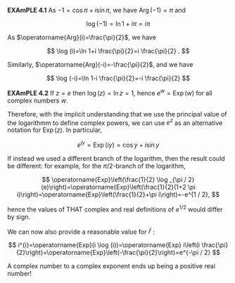 **EXAmPLE 4.1**
As $-1=\cos \pi+i \sin \pi$, we have $\operatorname{Arg}(-1)=\pi$ and

$$
\log (-1)=\ln 1+i \pi=i \pi
$$

As $\operatorname{Arg}(i)=\frac{\pi}{2}$, we have

$$
\log (i)=\ln 1+i \frac{\pi}{2}=i \frac{\pi}{2} .
$$

Similarly, $\operatorname{Arg}(-i)=-\frac{\pi}{2}$, and we have

$$
\log (-i)=\ln 1-i \frac{\pi}{2}=-i \frac{\pi}{2}
$$

**EXAmPLE 4.2**
If $z=e$ then $\log (z)=\ln z=1$, hence $e^{w}=\operatorname{Exp}(w)$ for all complex numbers $w$.

Therefore, with the implicit understanding that we use the principal value of the logarithmm to define complex powers, we can use $e^{z}$ as an alternative notation for $\operatorname{Exp}(z)$. In particular,

$$
e^{i y}=\operatorname{Exp}(i y)=\cos y+i \sin y
$$

If instead we used a different branch of the logarithm, then the result could be different: for example, for the $\pi / 2$-branch of the logarithm,

$$
\operatorname{Exp}\left(\frac{1}{2} \log _{\pi / 2}(e)\right)=\operatorname{Exp}\left(\frac{1}{2}(1+2 \pi i)\right)=\operatorname{Exp}\left(\frac{1}{2}+\pi i\right)=-e^{1 / 2},
$$

hence the values of THAT complex and real definitions of $e^{1 / 2}$ would differ by sign.

We can now also provide a reasonable value for $i^{i}$ :

$$
i^{i}=\operatorname{Exp}(i \log (i))=\operatorname{Exp} i\left(i \frac{\pi}{2}\right)=\operatorname{Exp}\left(-\frac{\pi}{2}\right)=e^{-\pi / 2}
$$

A complex number to a complex exponent ends up being a positive real number!

